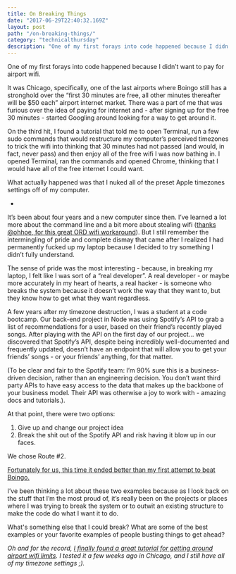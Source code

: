 ```yaml
---
title: On Breaking Things
date: "2017-06-29T22:40:32.169Z"
layout: post
path: "/on-breaking-things/"
category: "technicalthursday"
description: "One of my first forays into code happened because I didn’t want to pay for airport wifi. It was Chicago, specifically, one of the last airports where Boingo still has a stronghold over the “first 30 minutes are free, all other minutes thereafter will be $50 each” airport internet market."
---
```


One of my first forays into code happened because I didn’t want to pay for airport wifi.

It was Chicago, specifically, one of the last airports where Boingo still has a stronghold over the “first 30 minutes are free, all other minutes thereafter will be $50 each” airport internet market. There was a part of me that was furious over the idea of paying for internet and - after signing up for the free 30 minutes - started Googling around looking for a way to get around it.

On the third hit, I found a tutorial that told me to open Terminal, run a few sudo commands that would restructure my computer’s perceived timezones to trick the wifi into thinking that 30 minutes had not passed (and would, in fact, never pass) and then enjoy all of the free wifi I was now bathing in. I opened Terminal, ran the commands and opened Chrome, thinking that I would have all of the free internet I could want.

What actually happened was that I nuked all of the preset Apple timezones settings off of my computer.

-

It’s been about four years and a new computer since then. I’ve learned a lot more about the command line and a bit more about stealing wifi ([thanks @ohhoe, for this great ORD wifi workaround](http://rachelisaweso.me/ok/how-to-get-around-airport-wi-fi-limits/)). But I still remember the intermingling of pride and complete dismay that came after I realized I had permanently fucked up my laptop because I decided to try something I didn’t fully understand.

The sense of pride was the most interesting - because, in breaking my laptop, I felt like I was sort of a “real developer”. A real developer - or maybe more accurately in my heart of hearts, a real hacker - is someone who breaks the system because it doesn’t work the way that they want to, but they know how to get what they want regardless.

A few years after my timezone destruction, I was a student at a code bootcamp. Our back-end project in Node was using Spotify’s API to grab a list of recommendations for a user, based on their friend’s recently played songs. After playing with the API on the first day of our project… we discovered that Spotify’s API, despite being incredibly well-documented and frequently updated, doesn’t have an endpoint that will allow you to get your friends’ songs - or your friends’ anything, for that matter.

(To be clear and fair to the Spotify team: I’m 90% sure this is a business-driven decision, rather than an engineering decision. You don’t want third party APIs to have easy access to the data that makes up the backbone of your business model. Their API was otherwise a joy to work with - amazing docs and tutorials.).

At that point, there were two options:

1. Give up and change our project idea
2. Break the shit out of the Spotify API and risk having it blow up in our faces.

We chose Route #2. 

[Fortunately for us, this time it ended better than my first attempt to beat Boingo.](https://donutjs.club/)

I’ve been thinking a lot about these two examples because as I look back on the stuff that I’m the most proud of, it’s really been on the projects or places where I was trying to break the system or to outwit an existing structure to make the code do what I want it to do. 

What's something else that I could break? What are some of the best examples or your favorite examples of people busting things to get ahead?

*Oh and for the record, [I finally found a great tutorial for getting around airport wifi limits](http://rachelisaweso.me/ok/how-to-get-around-airport-wi-fi-limits/). I tested it a few weeks ago in Chicago, and I still have all of my timezone settings ;).*